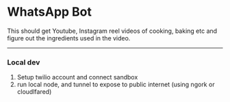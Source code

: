 # WhatsApp Bot

This should get Youtube, Instagram reel videos of cooking, baking etc and figure out the ingredients used in the video.

---

### Local dev

1. Setup twilio account and connect sandbox
2. run local node, and tunnel to expose to public internet (using ngork or cloudlfared)
